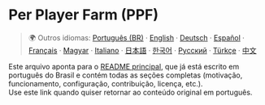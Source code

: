 # Per Player Farm (PPF)

> 🌍 Outros idiomas: [Português (BR)](README.md) · [English](README.en.md) · [Deutsch](README.de.md) · [Español](README.es.md) · [Français](README.fr.md) · [Magyar](README.hu.md) · [Italiano](README.it.md) · [日本語](README.ja.md) · [한국어](README.ko.md) · [Русский](README.ru.md) · [Türkçe](README.tr.md) · [中文](README.zh.md)

Este arquivo aponta para o [README principal](README.md), que já está escrito em português do Brasil e contém todas as seções completas (motivação, funcionamento, configuração, contribuição, licença, etc.).  
Use este link quando quiser retornar ao conteúdo original em português.
